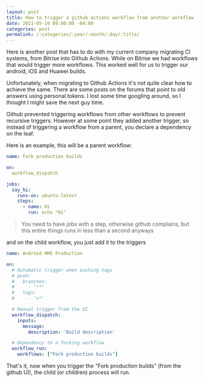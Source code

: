 ```yaml
---
layout: post
title: How to trigger a github actions workflow from another workflow (Github workflows chaining)
date: 2021-05-10 09:00:00 -04:00
categories: post
permalink: /:categories/:year/:month/:day/:title/
---
```


Here is another post that has to do with my current company migrating CI systems, from Bitrise into Github Actions. While on Bitrise we had workflows that would trigger more workflows. This worked well for us to trigger our android, iOS and Huawei builds.

Unfortunately, when migrating to Github Actions it's not quite clear how to achieve the same. There are some posts on the forums that point to old answers using personal tokens. I lost some time googling around, so I thought I might save the next guy time.

Github prevented triggering workflows from other workflows to prevent recursive triggers. However at some point they added another trigger, so instead of triggering a workflow from a parent, you declare a dependency on the leaf.

Here is an example, this will be a parent workflow:

```yml
name: Fork production builds

on:
  workflow_dispatch

jobs:
  say_hi:
    runs-on: ubuntu-latest
    steps:
      - name: Hi
        run: echo "Hi"
```
> You need to have jobs with a step, otherwise github complains, but this entire things runs in less than a second anyways

and on the child workflow, you just add it to the triggers

```yml
name: Android HMS Production

on:
  # Automatic trigger when pushing tags
  # push:
  #   branches:
  #     - "!*"
  #   tags:
  #     - 'v*'

  # Manual trigger from the UI
  workflow_dispatch:
    inputs:
      message:
        description: 'Build description'

  # Dependency to a forking workflow
  workflow_run:
    workflows: ["Fork production builds"]
```

That's it, now when you trigger the "Fork production builds" (from the github UI), the child (or children) process will run.